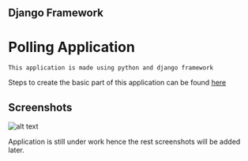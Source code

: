 ## Django Framework

# Polling Application

```
This application is made using python and django framework
```

Steps to create the basic part of this application can be found [here](https://docs.djangoproject.com/en/2.0/intro/tutorial01/)

## Screenshots

![alt text](https://github.com/shadesrt/polling-django/blob/master/ss%20(4).png)

Application is still under work hence the rest screenshots will be added later.

